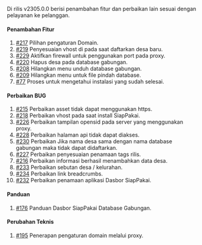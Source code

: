 Di rilis v2305.0.0 berisi penambahan fitur dan perbaikan lain sesuai dengan pelayanan ke pelanggan.

#### Penambahan Fitur

1. [#217](https://github.com/OpenSID/wiki-saas/issues/217) Pilihan pengaturan Domain.
2. [#219](https://github.com/OpenSID/wiki-saas/issues/219) Penyesuaian vhost di pada saat daftarkan desa baru.
3. [#229](https://github.com/OpenSID/wiki-saas/issues/229) Aktifkan firewall untuk penggunakan port pada proxy.
4. [#220](https://github.com/OpenSID/wiki-saas/issues/220) Hapus desa pada database gabungan.
5. [#208](https://github.com/OpenSID/wiki-saas/issues/208) Hilangkan menu unduh database gabungan.
6. [#209](https://github.com/OpenSID/wiki-saas/issues/209) Hilangkan menu untuk file pindah database.
7. [#77](https://github.com/OpenSID/wiki-saas/issues/77) Proses untuk mengetahui instalasi yang sudah selesai.

#### Perbaikan BUG

1. [#215](https://github.com/OpenSID/wiki-saas/issues/215) Perbaikan asset tidak dapat menggunakan https.
2. [#218](https://github.com/OpenSID/wiki-saas/issues/218) Perbaikan vhost pada saat install SiapPakai.
3. [#226](https://github.com/OpenSID/wiki-saas/issues/226) Perbaikan tampilan opensid pada server yang menggunakan proxy.
4. [#228](https://github.com/OpenSID/wiki-saas/issues/228) Perbaikan halaman api tidak dapat diakses.
5. [#230](https://github.com/OpenSID/wiki-saas/issues/230) Perbaikan Jika nama desa sama dengan nama database gabungan maka tidak dapat didaftarkan.
6. [#227](https://github.com/OpenSID/wiki-saas/issues/227) Perbaikan penyesuaian penamaan tags rilis.
7. [#216](https://github.com/OpenSID/wiki-saas/issues/216) Perbaikan informasi berhasil menambahkan data desa.
8. [#233](https://github.com/OpenSID/wiki-saas/issues/233) Perbaikan sebutan desa / kelurahan.
9. [#234](https://github.com/OpenSID/wiki-saas/issues/234) Perbaikan link breadcrumbs.
10. [#232](https://github.com/OpenSID/wiki-saas/issues/232) Perbaikan penamaan aplikasi Dasbor SiapPakai.

#### Panduan

1. [#176](https://github.com/OpenSID/wiki-saas/issues/176) Panduan Dasbor SiapPakai Database Gabungan.

#### Perubahan Teknis

1. [#195](https://github.com/OpenSID/dashboard-saas/issues/195) Penerapan pengaturan domain melalui proxy.
